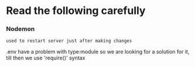 # Read the following carefully

### Nodemon

    used to restart server just after making changes

.env have a problem with type:module so we are looking for a solution for it, till then we use 'require()' syntax
